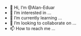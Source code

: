 - 👋 Hi, I’m @Alan-Eduar
- 👀 I’m interested in ...
- 🌱 I’m currently learning ...
- 💞️ I’m looking to collaborate on ...
- 📫 How to reach me ...

<!---
Alan-Eduar/Alan-Eduar is a ✨ special ✨ repository because its `README.md` (this file) appears on your GitHub profile.
You can click the Preview link to take a look at your changes.
--->
